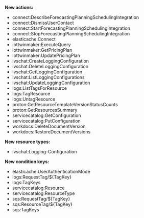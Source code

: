 **New actions:**

- connect:DescribeForecastingPlanningSchedulingIntegration
- connect:DismissUserContact
- connect:StartForecastingPlanningSchedulingIntegration
- connect:StopForecastingPlanningSchedulingIntegration
- elasticache:Connect
- iottwinmaker:ExecuteQuery
- iottwinmaker:GetPricingPlan
- iottwinmaker:UpdatePricingPlan
- ivschat:CreateLoggingConfiguration
- ivschat:DeleteLoggingConfiguration
- ivschat:GetLoggingConfiguration
- ivschat:ListLoggingConfigurations
- ivschat:UpdateLoggingConfiguration
- logs:ListTagsForResource
- logs:TagResource
- logs:UntagResource
- proton:GetResourceTemplateVersionStatusCounts
- proton:GetResourcesSummary
- servicecatalog:GetConfiguration
- servicecatalog:PutConfiguration
- workdocs:DeleteDocumentVersion
- workdocs:RestoreDocumentVersions

**New resource types:**

- ivschat:Logging-Configuration

**New condition keys:**

- elasticache:UserAuthenticationMode
- logs:RequestTag/${TagKey}
- logs:TagKeys
- servicecatalog:Resource
- servicecatalog:ResourceType
- sqs:RequestTag/${TagKey}
- sqs:ResourceTag/${TagKey}
- sqs:TagKeys
